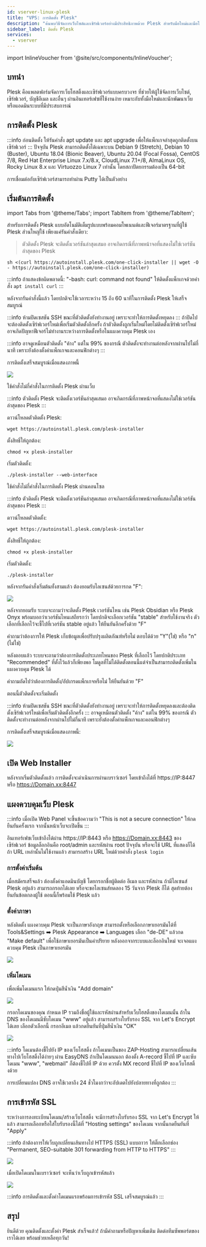 ```yaml
---
id: vserver-linux-plesk
title: "VPS: การติดตั้ง Plesk"
description: "ค้นพบวิธีจัดการเว็บไซต์และเซิร์ฟเวอร์อย่างมีประสิทธิภาพด้วย Plesk สำหรับมือใหม่และมือโปร → เรียนรู้เพิ่มเติมตอนนี้"
sidebar_label: ติดตั้ง Plesk
services:
  - vserver
---
```


import InlineVoucher from '@site/src/components/InlineVoucher';

## บทนำ

Plesk คือแพลตฟอร์มจัดการเว็บโฮสติ้งและเซิร์ฟเวอร์แบบครบวงจร ที่ช่วยให้ผู้ใช้จัดการเว็บไซต์, เซิร์ฟเวอร์, บัญชีอีเมล และอื่นๆ ผ่านอินเทอร์เฟซที่ใช้งานง่าย เหมาะกับทั้งมือใหม่และนักพัฒนาเว็บหรือแอดมินระบบที่มีประสบการณ์

<InlineVoucher />

## การติดตั้ง Plesk

:::info
ก่อนติดตั้ง ให้รันคำสั่ง apt update และ apt upgrade เพื่อให้แพ็กเกจล่าสุดถูกติดตั้งบนเซิร์ฟเวอร์
:::
ปัจจุบัน Plesk สามารถติดตั้งได้เฉพาะบน Debian 9 (Stretch), Debian 10 (Buster), Ubuntu 18.04 (Bionic Beaver), Ubuntu 20.04 (Focal Fossa), CentOS 7/8, Red Hat Enterprise Linux 7.x/8.x, CloudLinux 7.1+/8, AlmaLinux OS, Rocky Linux 8.x และ Virtuozzo Linux 7 เท่านั้น โดยสถาปัตยกรรมต้องเป็น 64-bit

การเชื่อมต่อกับเซิร์ฟเวอร์สามารถทำผ่าน Putty ได้เป็นตัวอย่าง


## เริ่มต้นการติดตั้ง

import Tabs from '@theme/Tabs';
import TabItem from '@theme/TabItem';

<Tabs>

<TabItem value="One-Click Installation" label="ติดตั้งด้วยคลิกเดียว" default>

สำหรับการติดตั้ง Plesk แบบอัตโนมัติเต็มรูปแบบพร้อมคอมโพเนนต์และฟีเจอร์มาตรฐานที่ผู้ใช้ Plesk ส่วนใหญ่ใช้ เพียงแค่รันคำสั่งเดียว:

>ตัวติดตั้ง Plesk จะติดตั้งเวอร์ชันล่าสุดเสมอ อาจเกิดกรณีที่ภาพหน้าจอที่แสดงไม่ใช่เวอร์ชันล่าสุดของ Plesk

```
sh <(curl https://autoinstall.plesk.com/one-click-installer || wget -O - https://autoinstall.plesk.com/one-click-installer)
```

:::info
ถ้าแสดงข้อผิดพลาดนี้: "-bash: curl: command not found" ให้ติดตั้งแพ็กเกจด้วยคำสั่ง `apt install curl`
:::

หลังจากรันคำสั่งนี้แล้ว โดยปกติจะใช้เวลาระหว่าง 15 ถึง 60 นาทีในการติดตั้ง Plesk ให้เสร็จสมบูรณ์

:::info
ห้ามปิดเซสชัน SSH ขณะที่ตัวติดตั้งยังทำงานอยู่ เพราะจะทำให้การติดตั้งหยุดลง
:::
ถ้าปิดไปจะต้องติดตั้งเซิร์ฟเวอร์ใหม่เพื่อเริ่มตัวติดตั้งอีกครั้ง
ถ้าตัวติดตั้งถูกเริ่มใหม่โดยไม่ติดตั้งเซิร์ฟเวอร์ใหม่ อาจเกิดปัญหาฟีเจอร์ไม่ทำงานระหว่างการติดตั้งหรือในแผงควบคุม Plesk เอง

:::info
อาจดูเหมือนตัวติดตั้ง "ค้าง" แต่ใน 99% ของกรณี ตัวติดตั้งจะทำงานต่อหลังจากผ่านไปไม่กี่นาที เพราะยังต้องตั้งค่าแพ็กเกจและคอนฟิกต่างๆ
:::


การติดตั้งเสร็จสมบูรณ์เมื่อแสดงภาพนี้

![](https://screensaver01.zap-hosting.com/index.php/s/9o6bEzBr8rCAWzf/preview)

</TabItem>
<TabItem value="Web Installation" label="ติดตั้งผ่านเว็บ">

ใช้คำสั่งไม่กี่คำสั่งในการติดตั้ง Plesk ผ่านเว็บ

:::info
ตัวติดตั้ง Plesk จะติดตั้งเวอร์ชันล่าสุดเสมอ อาจเกิดกรณีที่ภาพหน้าจอที่แสดงไม่ใช่เวอร์ชันล่าสุดของ Plesk
:::

ดาวน์โหลดตัวติดตั้ง Plesk:
```
wget https://autoinstall.plesk.com/plesk-installer
```

ตั้งสิทธิ์ให้ถูกต้อง:

```
chmod +x plesk-installer
```

เริ่มตัวติดตั้ง:

```
./plesk-installer --web-interface
```

</TabItem>
<TabItem value="Konsolen Installation" label="ติดตั้งผ่านคอนโซล">

ใช้คำสั่งไม่กี่คำสั่งในการติดตั้ง Plesk ผ่านคอนโซล

:::info
ตัวติดตั้ง Plesk จะติดตั้งเวอร์ชันล่าสุดเสมอ อาจเกิดกรณีที่ภาพหน้าจอที่แสดงไม่ใช่เวอร์ชันล่าสุดของ Plesk
:::

ดาวน์โหลดตัวติดตั้ง:

```
wget https://autoinstall.plesk.com/plesk-installer
```

ตั้งสิทธิ์ให้ถูกต้อง:

```
chmod +x plesk-installer
```

เริ่มตัวติดตั้ง:

```
./plesk-installer
```

หลังจากรันคำสั่งเริ่มต้นทั้งสามแล้ว ต้องยอมรับไลเซนส์ด้วยการกด "F":

![](https://screensaver01.zap-hosting.com/index.php/s/XrCa3WYALoDx6H3/preview)

หลังจากยอมรับ ระบบจะถามว่าจะติดตั้ง Plesk เวอร์ชันไหน เช่น Plesk Obsidian หรือ Plesk Onyx พร้อมบอกว่าเวอร์ชันไหนเสถียรกว่า โดยปกติจะเลือกเวอร์ชัน "stable" สำหรับใช้งานจริง ตัวเลือกที่เลือกไว้จะชี้ไปที่เวอร์ชัน stable อยู่แล้ว ให้ยืนยันอีกครั้งด้วย "F"

คำถามว่าต้องการให้ Plesk เก็บข้อมูลเพื่อปรับปรุงผลิตภัณฑ์หรือไม่ ตอบได้ด้วย "Y"(ใช่) หรือ "n"(ไม่ใช่)

หลังตอบแล้ว ระบบจะถามว่าต้องการติดตั้งประเภทไหนของ Plesk ที่เลือกไว้ โดยปกติประเภท "Recommended" ที่ตั้งไว้แล้วก็เพียงพอ โมดูลที่ไม่ได้ติดตั้งตอนนี้แต่จำเป็นสามารถติดตั้งเพิ่มในแผงควบคุม Plesk ได้

คำถามถัดไปว่าต้องการติดตั้ง/อัปเกรดแพ็กเกจหรือไม่ ให้ยืนยันด้วย "F"

ตอนนี้ตัวติดตั้งจะเริ่มติดตั้ง

:::info
ห้ามปิดเซสชัน SSH ขณะที่ตัวติดตั้งยังทำงานอยู่ เพราะจะทำให้การติดตั้งหยุดลงและต้องติดตั้งเซิร์ฟเวอร์ใหม่เพื่อเริ่มตัวติดตั้งอีกครั้ง
:::
อาจดูเหมือนตัวติดตั้ง "ค้าง" แต่ใน 99% ของกรณี ตัวติดตั้งจะทำงานต่อหลังจากผ่านไปไม่กี่นาที เพราะยังต้องตั้งค่าแพ็กเกจและคอนฟิกต่างๆ

การติดตั้งเสร็จสมบูรณ์เมื่อแสดงภาพนี้:

![](https://screensaver01.zap-hosting.com/index.php/s/8K5p6RHapwYDfZY/preview)

</TabItem>
</Tabs>

## เปิด Web Installer

หลังจากเริ่มตัวติดตั้งแล้ว การติดตั้งจะดำเนินการผ่านเบราว์เซอร์ โดยเข้าถึงได้ที่ https://IP:8447 หรือ https://Domain.xx:8447

## แผงควบคุมเว็บ Plesk

:::info
เมื่อเปิด Web Panel จะขึ้นข้อความว่า "This is not a secure connection" ให้กดยืนยันครั้งแรก จากนั้นหน้าเว็บจะเปิดขึ้น
:::

อินเทอร์เฟซเว็บเข้าถึงได้ผ่าน https://IP:8443 หรือ https://Domain.xx:8443 ของเซิร์ฟเวอร์ ข้อมูลล็อกอินคือ root/admin และรหัสผ่าน root ปัจจุบัน หรือจะใช้ URL ที่แสดงก็ได้ ถ้า URL เหล่านั้นไม่ใช้งานแล้ว สามารถสร้าง URL ใหม่ด้วยคำสั่ง ``plesk login``

### การตั้งค่าเริ่มต้น

เมื่อสมัครเสร็จแล้ว ต้องตั้งค่าแอดมินบัญชี โดยกรอกชื่อผู้ติดต่อ อีเมล และรหัสผ่าน ถ้ามีไลเซนส์ Plesk อยู่แล้ว สามารถกรอกได้เลย หรือจะขอไลเซนส์ทดลอง 15 วันจาก Plesk ก็ได้ สุดท้ายต้องยืนยันข้อตกลงผู้ใช้
ตอนนี้ก็พร้อมใช้ Plesk แล้ว

### ตั้งค่าภาษา

หลังติดตั้ง แผงควบคุม Plesk จะเป็นภาษาอังกฤษ สามารถตั้งหรือเลือกภาษาเยอรมันได้ที่ Tools&Settings ➡️ Plesk Appearance ➡️ Languages เลือก "de-DE" แล้วกด "Make default" เพื่อใช้ภาษาเยอรมันเป็นค่าปริยาย
หลังออกจากระบบและล็อกอินใหม่ จะเจอแผงควบคุม Plesk เป็นภาษาเยอรมัน

![](https://screensaver01.zap-hosting.com/index.php/s/6Wo8Qz3oMXGzn3t/preview)

### เพิ่มโดเมน

เพื่อเพิ่มโดเมนแรก ให้กดปุ่มสีน้ำเงิน "Add domain"

![](https://screensaver01.zap-hosting.com/index.php/s/2S4mgRPctffS452/preview)

กรอกโดเมนของคุณ กำหนด IP รวมถึงชื่อผู้ใช้และรหัสผ่านสำหรับเว็บโฮสติ้งของโดเมนนั้น ถ้าใน DNS ของโดเมนมีซับโดเมน "www" อยู่แล้ว สามารถสร้างใบรับรอง SSL จาก Let's Encrypt ได้เลย เลือกตัวเลือกนี้ กรอกอีเมล แล้วกดยืนยันที่ปุ่มสีน้ำเงิน "OK"

![](https://screensaver01.zap-hosting.com/index.php/s/SLSBz5TRH2mDBB8/preview)


:::info
โดเมนต้องชี้ไปยัง IP ของเว็บโฮสติ้ง ถ้าโดเมนเป็นของ ZAP-Hosting สามารถเปลี่ยนเส้นทางไปเว็บโฮสติ้งได้ง่ายๆ ผ่าน EasyDNS ถ้าเป็นโดเมนนอก ต้องตั้ง A-record ชี้ไปที่ IP และซับโดเมน "www", "webmail" ก็ต้องชี้ไปที่ IP ด้วย ควรตั้ง MX record ชี้ไปที่ IP ของเว็บโฮสติ้งด้วย

การเปลี่ยนแปลง DNS อาจใช้เวลาถึง 24 ชั่วโมงกว่าจะอัปเดตไปยังปลายทางที่ถูกต้อง
:::

## การเข้ารหัส SSL

ระหว่างการลงทะเบียนโดเมน/สร้างเว็บโฮสติ้ง จะมีการสร้างใบรับรอง SSL จาก Let's Encrypt ให้แล้ว สามารถเลือกหรือใส่ใบรับรองนี้ได้ที่ "Hosting settings" ของโดเมน จากนั้นกดยืนยันที่ "Apply"

:::info
ถ้าต้องการให้เว็บถูกเปลี่ยนเส้นทางไป HTTPS (SSL) แบบถาวร ให้ติ๊กเลือกช่อง "Permanent, SEO-suitable 301 forwarding from HTTP to HTTPS"
:::

![](https://screensaver01.zap-hosting.com/index.php/s/HL4tcnTqJtX7be9/preview)

เมื่อเปิดโดเมนในเบราว์เซอร์ จะเห็นว่าเว็บถูกเข้ารหัสแล้ว

![](https://screensaver01.zap-hosting.com/index.php/s/xcqwAQWK77X3yip/preview)

:::info
การติดตั้งและตั้งค่าโดเมนแรกพร้อมการเข้ารหัส SSL เสร็จสมบูรณ์แล้ว
:::


## สรุป

ยินดีด้วย คุณติดตั้งและตั้งค่า Plesk สำเร็จแล้ว! ถ้ามีคำถามหรือปัญหาเพิ่มเติม ติดต่อทีมซัพพอร์ตของเราได้เลย พร้อมช่วยเหลือทุกวัน!

<InlineVoucher />